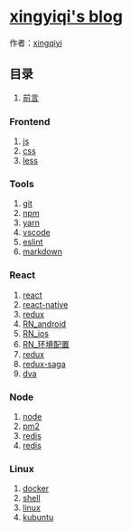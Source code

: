 # [xingyiqi's blog]()

作者：[xingqiyi](https://xingqiyi.github.io/blog)

<!-- 授权：<a rel="license" href="http://creativecommons.org/licenses/by-nc/4.0/">署名-非商用许可证</a> -->

## 目录

1. [前言](#README)

### Frontend
1. [js](#src/js)
1. [css](#src/css)
1. [less](#src/less)

### Tools
1. [git](#src/git)
1. [npm](#src/npm)
1. [yarn](#src/yarn)
1. [vscode](#src/vscode)
1. [eslint](#src/eslint)
1. [markdown](#src/md)

### React
1. [react](#src/react)
1. [react-native](#src/react-native)
1. [redux](#src/redux)
1. [RN_android](#src/RN_android)
1. [RN_ios](#src/RN_ios)
1. [RN_环境配置](#src/RN_环境配置)
1. [redux](#src/redux)
1. [redux-saga](#src/redux-saga)
1. [dva](#src/dva)

### Node
1. [node](#src/node)
1. [pm2](#src/pm2)
1. [redis](#src/redis)
1. [redis](#src/redis)

### Linux
1. [docker](#src/docker)
1. [shell](#src/shell)
1. [linux](#src/linux)
1. [kubuntu](#src/kubuntu)






<!-- ## 其他
- [源码](http://github.com/ruanyf/es6tutorial/)
- [修订历史](https://github.com/ruanyf/es6tutorial/commits/gh-pages)
- [反馈意见](https://github.com/ruanyf/es6tutorial/issues) -->
